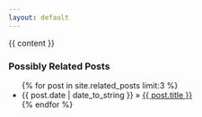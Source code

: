 ```yaml
---
layout: default
---
```


<div id="post">
{{ content }}
</div>

<div id="related">
  <h3>Possibly Related Posts</h3>
  <ul class="posts">
    {% for post in site.related_posts limit:3 %}
      <li><span>{{ post.date | date_to_string }}</span> &raquo; <a href="{{ post.url }}">{{ post.title }}</a></li>
    {% endfor %}
  </ul>
</div>

